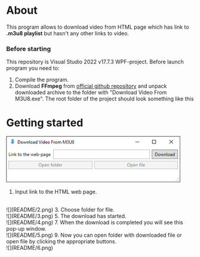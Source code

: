 # About

This program allows to download video from HTML page which has link to **.m3u8 playlist** but hasn't any other links to video.

### Before starting

This repository is Visual Studio 2022 v17.7.3 WPF-project. Before launch program you need to:

1. Compile the program.
2. Download **FFmpeg** from [official github repository](https://github.com/BtbN/FFmpeg-Builds/releases/download/latest/ffmpeg-master-latest-win64-gpl.zip) and unpack downloaded archive to the folder with "Download Video From M3U8.exe". The root folder of the project should look something like this

# Getting started

![](README/1.png)

1. Input link to the HTML web page.
<br/>
   ![](README/2.png)
3. Choose folder for file.
<br/>
   ![](README/3.png)
5. The download has started.
<br/>
   ![](README/4.png)
7. When the download is completed you will see this pop-up window.
<br/>
   ![](README/5.png)
9. Now you can open folder with downloaded file or open file by clicking the appropriate buttons.
<br/>
   ![](README/6.png)
